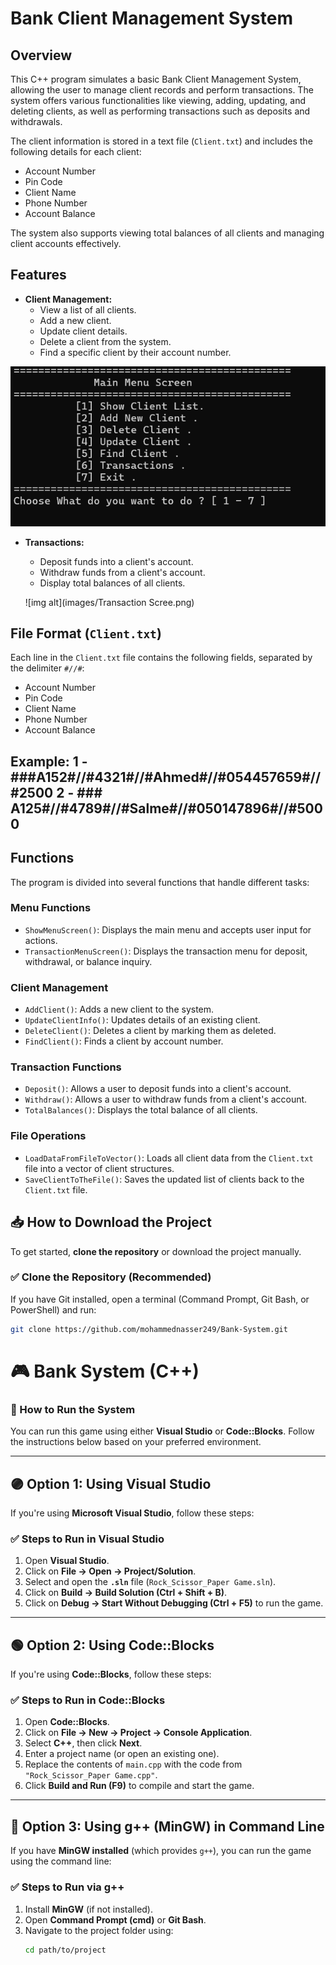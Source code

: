 # Bank Client Management System

## Overview
This C++ program simulates a basic Bank Client Management System, allowing the user to manage client records and perform transactions. The system offers various functionalities like viewing, adding, updating, and deleting clients, as well as performing transactions such as deposits and withdrawals.

The client information is stored in a text file (`Client.txt`) and includes the following details for each client:
- Account Number
- Pin Code
- Client Name
- Phone Number
- Account Balance

The system also supports viewing total balances of all clients and managing client accounts effectively.

## Features
- **Client Management:**
  - View a list of all clients.
  - Add a new client.
  - Update client details.
  - Delete a client from the system.
  - Find a specific client by their account number.
 
![img alt](images/Screenshot_1.png)
  
- **Transactions:**
  - Deposit funds into a client's account.
  - Withdraw funds from a client's account.
  - Display total balances of all clients.
 
  ![img alt](images/Transaction Scree.png)


## File Format (`Client.txt`)
Each line in the `Client.txt` file contains the following fields, separated by the delimiter `#//#`:
- Account Number
- Pin Code
- Client Name
- Phone Number
- Account Balance

Example:
1 - ###A152#//#4321#//#Ahmed#//#054457659#//#2500
2 - ### A125#//#4789#//#Salme#//#050147896#//#5000
---

## Functions
The program is divided into several functions that handle different tasks:

### Menu Functions
- `ShowMenuScreen()`: Displays the main menu and accepts user input for actions.
- `TransactionMenuScreen()`: Displays the transaction menu for deposit, withdrawal, or balance inquiry.
  
### Client Management
- `AddClient()`: Adds a new client to the system.
- `UpdateClientInfo()`: Updates details of an existing client.
- `DeleteClient()`: Deletes a client by marking them as deleted.
- `FindClient()`: Finds a client by account number.

### Transaction Functions
- `Deposit()`: Allows a user to deposit funds into a client's account.
- `Withdraw()`: Allows a user to withdraw funds from a client's account.
- `TotalBalances()`: Displays the total balance of all clients.

### File Operations
- `LoadDataFromFileToVector()`: Loads all client data from the `Client.txt` file into a vector of client structures.
- `SaveClientToTheFile()`: Saves the updated list of clients back to the `Client.txt` file.



## 📥 How to Download the Project  

To get started, **clone the repository** or download the project manually.

### ✅ **Clone the Repository (Recommended)**
If you have Git installed, open a terminal (Command Prompt, Git Bash, or PowerShell) and run:

```bash
git clone https://github.com/mohammednasser249/Bank-System.git
```
# 🎮 Bank System (C++)
### 🚀 How to Run the System  

You can run this game using either **Visual Studio** or **Code::Blocks**. Follow the instructions below based on your preferred environment.

---

## 🟣 Option 1: Using Visual Studio  
If you're using **Microsoft Visual Studio**, follow these steps:

### ✅ **Steps to Run in Visual Studio**  
1. Open **Visual Studio**.  
2. Click on **File → Open → Project/Solution**.  
3. Select and open the **`.sln`** file (`Rock_Scissor_Paper Game.sln`).  
4. Click on **Build → Build Solution (Ctrl + Shift + B)**.  
5. Click on **Debug → Start Without Debugging (Ctrl + F5)** to run the game.  

---

## 🟢 Option 2: Using Code::Blocks  
If you're using **Code::Blocks**, follow these steps:

### ✅ **Steps to Run in Code::Blocks**  
1. Open **Code::Blocks**.  
2. Click on **File → New → Project → Console Application**.  
3. Select **C++**, then click **Next**.  
4. Enter a project name (or open an existing one).  
5. Replace the contents of `main.cpp` with the code from `"Rock_Scissor_Paper Game.cpp"`.  
6. Click **Build and Run (F9)** to compile and start the game.  

---

## 🔧 Option 3: Using g++ (MinGW) in Command Line  
If you have **MinGW installed** (which provides `g++`), you can run the game using the command line:

### ✅ **Steps to Run via g++**
1. Install **MinGW** (if not installed).
2. Open **Command Prompt (cmd)** or **Git Bash**.
3. Navigate to the project folder using:
   ```bash
   cd path/to/project
